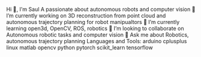Hi 👋, I'm Saul
A passionate about autonomous robots and computer vision
🔭 I’m currently working on 3D reconstruction from point cloud and autonomous trajectory planning for robot manipualtors
🌱 I’m currently learning open3d, OpenCV, ROS, robotics
👯 I’m looking to collaborate on Autonomous robotic tasks and computer vision
💬 Ask me about Robotics, autonomous trajectory planning
Languages and Tools:
arduino
cplusplus
linux
matlab
opencv
python
pytorch
scikit_learn
tensorflow
